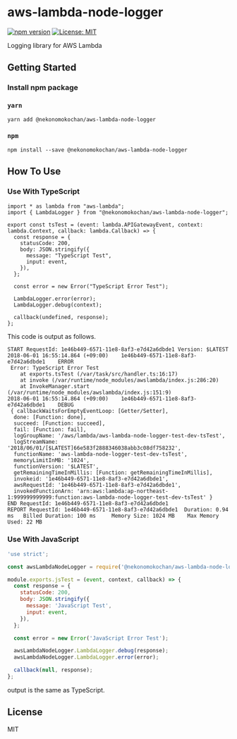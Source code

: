 # aws-lambda-node-logger

[![npm version](https://badge.fury.io/js/%40nekonomokochan%2Faws-lambda-node-logger.svg)](https://badge.fury.io/js/%40nekonomokochan%2Faws-lambda-node-logger)
[![License: MIT](https://img.shields.io/badge/License-MIT-yellow.svg)](https://opensource.org/licenses/MIT)

Logging library for AWS Lambda

## Getting Started

### Install npm package

### `yarn`

`yarn add @nekonomokochan/aws-lambda-node-logger`

### `npm`

`npm install --save @nekonomokochan/aws-lambda-node-logger`

## How To Use

### Use With TypeScript

```
import * as lambda from "aws-lambda";
import { LambdaLogger } from "@nekonomokochan/aws-lambda-node-logger";

export const tsTest = (event: lambda.APIGatewayEvent, context: lambda.Context, callback: lambda.Callback) => {
  const response = {
    statusCode: 200,
    body: JSON.stringify({
      message: "TypeScript Test",
      input: event,
    }),
  };

  const error = new Error("TypeScript Error Test");

  LambdaLogger.error(error);
  LambdaLogger.debug(context);

  callback(undefined, response);
};
```

This code is output as follows.

```
START RequestId: 1e46b449-6571-11e8-8af3-e7d42a6dbde1 Version: $LATEST
2018-06-01 16:55:14.864 (+09:00)	1e46b449-6571-11e8-8af3-e7d42a6dbde1	ERROR
 Error: TypeScript Error Test
    at exports.tsTest (/var/task/src/handler.ts:16:17)
    at invoke (/var/runtime/node_modules/awslambda/index.js:286:20)
    at InvokeManager.start (/var/runtime/node_modules/awslambda/index.js:151:9)
2018-06-01 16:55:14.864 (+09:00)	1e46b449-6571-11e8-8af3-e7d42a6dbde1	DEBUG
 { callbackWaitsForEmptyEventLoop: [Getter/Setter],
  done: [Function: done],
  succeed: [Function: succeed],
  fail: [Function: fail],
  logGroupName: '/aws/lambda/aws-lambda-node-logger-test-dev-tsTest',
  logStreamName: '2018/06/01/[$LATEST]66e583f2888346038abb3c08df758232',
  functionName: 'aws-lambda-node-logger-test-dev-tsTest',
  memoryLimitInMB: '1024',
  functionVersion: '$LATEST',
  getRemainingTimeInMillis: [Function: getRemainingTimeInMillis],
  invokeid: '1e46b449-6571-11e8-8af3-e7d42a6dbde1',
  awsRequestId: '1e46b449-6571-11e8-8af3-e7d42a6dbde1',
  invokedFunctionArn: 'arn:aws:lambda:ap-northeast-1:999999999999:function:aws-lambda-node-logger-test-dev-tsTest' }
END RequestId: 1e46b449-6571-11e8-8af3-e7d42a6dbde1
REPORT RequestId: 1e46b449-6571-11e8-8af3-e7d42a6dbde1	Duration: 0.94 ms	Billed Duration: 100 ms 	Memory Size: 1024 MB	Max Memory Used: 22 MB
```

### Use With JavaScript

```javascript
'use strict';

const awsLambdaNodeLogger = require('@nekonomokochan/aws-lambda-node-logger');

module.exports.jsTest = (event, context, callback) => {
  const response = {
    statusCode: 200,
    body: JSON.stringify({
      message: 'JavaScript Test',
      input: event,
    }),
  };

  const error = new Error('JavaScript Error Test');

  awsLambdaNodeLogger.LambdaLogger.debug(response);
  awsLambdaNodeLogger.LambdaLogger.error(error);

  callback(null, response);
};
```

output is the same as TypeScript.

## License
MIT
